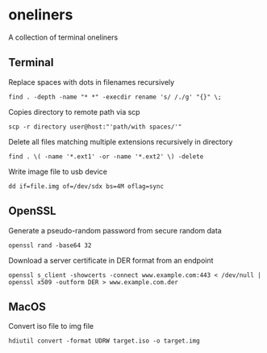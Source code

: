 # oneliners
A collection of terminal oneliners

## Terminal

Replace spaces with dots in filenames recursively
```console
find . -depth -name "* *" -execdir rename 's/ /./g' "{}" \;
```

Copies directory to remote path via scp
```console
scp -r directory user@host:"'path/with spaces/'"
```

Delete all files matching multiple extensions recursively in directory
```console
find . \( -name '*.ext1' -or -name '*.ext2' \) -delete
```
Write image file to usb device
```console
dd if=file.img of=/dev/sdx bs=4M oflag=sync
```

## OpenSSL

Generate a pseudo-random password from secure random data
```console
openssl rand -base64 32
```

Download a server certificate in DER format from an endpoint
```console
openssl s_client -showcerts -connect www.example.com:443 < /dev/null | openssl x509 -outform DER > www.example.com.der
```

## MacOS

Convert iso file to img file
```console
hdiutil convert -format UDRW target.iso -o target.img
```
